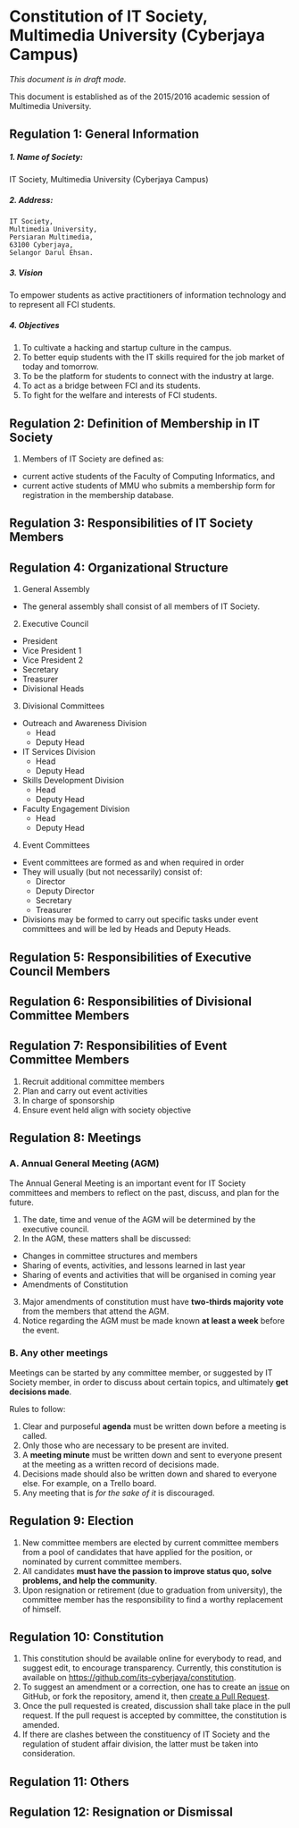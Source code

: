 # Constitution of IT Society, Multimedia University (Cyberjaya Campus)

_This document is in draft mode._

This document is established as of the 2015/2016 academic session of Multimedia University.

## Regulation 1: General Information

##### 1. Name of Society:
IT Society, Multimedia University (Cyberjaya Campus)

##### 2. Address:
```
IT Society,
Multimedia University,
Persiaran Multimedia,
63100 Cyberjaya,
Selangor Darul Ehsan.
```
##### 3. Vision
To empower students as active practitioners of information technology and to represent all FCI students.

##### 4. Objectives
  1. To cultivate a hacking and startup culture in the campus.
  2. To better equip students with the IT skills required for the job market of today and tomorrow.
  3. To be the platform for students to connect with the industry at large.
  4. To act as a bridge between FCI and its students.
  5. To fight for the welfare and interests of FCI students.


## Regulation 2: Definition of Membership in IT Society

1. Members of IT Society are defined as:
  * current active students of the Faculty of Computing Informatics, and
  * current active students of MMU who submits a membership form for registration in the membership database.

## Regulation 3: Responsibilities of IT Society Members

## Regulation 4: Organizational Structure
1. General Assembly
  * The general assembly shall consist of all members of IT Society.

2. Executive Council
  * President
  * Vice President 1
  * Vice President 2
  * Secretary
  * Treasurer
  * Divisional Heads

3. Divisional Committees
  * Outreach and Awareness Division
    * Head
    * Deputy Head
  * IT Services Division
    * Head
    * Deputy Head
  * Skills Development Division
    * Head
    * Deputy Head
  * Faculty Engagement Division
    * Head
    * Deputy Head

4. Event Committees
  * Event committees are formed as and when required in order 
  * They will usually (but not necessarily) consist of:
    * Director
    * Deputy Director
    * Secretary
    * Treasurer
  * Divisions may be formed to carry out specific tasks under event committees and will be led by Heads and Deputy Heads.

## Regulation 5: Responsibilities of Executive Council Members

## Regulation 6: Responsibilities of Divisional Committee Members

## Regulation 7: Responsibilities of Event Committee Members
1. Recruit additional committee members
2. Plan and carry out event activities
3. In charge of sponsorship
4. Ensure event held align with society objective

## Regulation 8: Meetings

### A. Annual General Meeting (AGM)

The Annual General Meeting is an important event for IT Society committees and members to reflect on the past, discuss, and plan for the future. 

1. The date, time and venue of the AGM will be determined by the executive council.
2. In the AGM, these matters shall be discussed:
  - Changes in committee structures and members
  - Sharing of events, activities, and lessons learned in last year
  - Sharing of events and activities that will be organised in coming year
  - Amendments of Constitution
3. Major amendments of constitution must have **two-thirds majority vote** from the members that attend the AGM.
4. Notice regarding the AGM must be made known **at least a week** before the event.

### B. Any other meetings

Meetings can be started by any committee member, or suggested by IT Society member, in order to discuss about certain topics, and ultimately **get decisions made**.

Rules to follow:

1. Clear and purposeful **agenda** must be written down before a meeting is called.
2. Only those who are necessary to be present are invited.
3. A **meeting minute** must be written down and sent to everyone present at the meeting as a written record of decisions made.
4. Decisions made should also be written down and shared to everyone else. For example, on a Trello board.
5. Any meeting that is _for the sake of it_ is discouraged.

## Regulation 9: Election

1. New committee members are elected by current committee members from a pool of candidates that have applied for the position, or nominated by current committee members.
2. All candidates **must have the passion to improve status quo, solve problems, and help the community**.
3. Upon resignation or retirement (due to graduation from university), the committee member has the responsibility to find a worthy replacement of himself.

## Regulation 10: Constitution

1. This constitution should be available online for everybody to read, and suggest edit, to encourage transparency. Currently, this constitution is available on <https://github.com/its-cyberjaya/constitution>.
2. To suggest an amendment or a correction, one has to create an [issue](https://github.com/its-cyberjaya/constitution/issues) on GitHub, or fork the repository, amend it, then [create a Pull Request](https://github.com/its-cyberjaya/constitution/pulls).
3. Once the pull requested is created, discussion shall take place in the pull request. If the pull request is accepted by committee, the constitution is amended.
4. If there are clashes between the constituency of IT Society and the regulation of student affair division, the latter must be taken into consideration.

## Regulation 11: Others

## Regulation 12: Resignation or Dismissal

